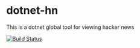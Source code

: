 # dotnet-hn

This is a dotnet global tool for viewing hacker news

[![Build Status](https://dev.azure.com/dotnet-hn/hn/_apis/build/status/evolvedlight.dotnet-hn)](https://dev.azure.com/dotnet-hn/hn/_build/latest?definitionId=1)